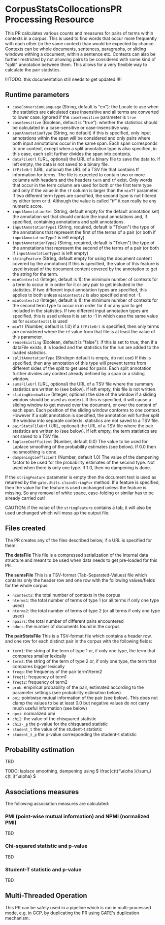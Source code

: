 # CorpusStatsCollocationsPR Processing Resource

This PR calculates various counts and measures for pairs of terms within contexts in a corpus.
This is used to find words that occur more frequently with each other (in the same context)
than would be expected by chance.
Contexts can be whole documents, sentences, paragraphs, or sliding windows withing a document,
within a sentence etc. Contexts can also be further restricted by not allowing pairs to be
considered with some kind of "split" annotation between them. This allows for a very flexible
way to calculate the pair statistics.

!!!TODO: this documentation still needs to get updated !!!!

## Runtime parameters

* `caseConversionLanguage` (String, default is "en"): the Locale to use when the statistics are calculated case insensitive and all terms are converted to lower case. Ignored if the `caseSensitive` parameter is `true`
* `caseSensitive` (Boolean, default is "true"): whether the statistics should be calculated in a case-sensitive or case-insensitive way.
* `spanAnnotationType` (String, no default) if this is specified, only input annotations within the span will be considered and
only pairs where both input annotations occur in the same span. Each span corresponds to one context, except when a split annotation
type is also specified, in this case, each split further divides the span into contexts.
* `dataFileUrl` (URL, optional) the URL of a binary file to save the data to. If left empty, the data is not saved to a binary file.
* `tfFileUrl` (URL, optional) the URL of a TSV file that contains tf information for terms. The file is expected to contain two or more columns with headers and the headers `term` and `tf` exist. Only words that occur in the term column are used for both or the first term type and only if the value in the `tf` column is larger than the `minTf` parameter. If two different term types are specified, the second type is not filtered by either term or tf.  Although the value is called "tf" it can really be any numeric score.
* `inputAnnotationSet` (String, default empty for the default annotation set) the annotation set that should contain the input annotations and, if specified, containing annotations and split annotations.
* `inputAnnotationType1` (String, required, default is "Token") the type of the annotations that represent the first of the terms of a pair (or both if `inputAnnotationType2` is left empty)
* `inputAnnotationType2` (String, required, default is "Token") the type of the annotations that represent the second of the terms of a pair (or both if `inputAnnotationType2` is left empty)
* `stringFeature` (String, default empty for using the document content covered by the annotation) If this is specified, the value of this feature is used instead of the document content covered by the annotation to get the string for the term.
* `minContexts1` (Integer, default is 1): the minimum number of contexts for a term to occur in in order for it or any pair to
get included in the statistics. If two different input annotation types are specified, this applies to both unless `minContexts2`
is also specified and not -1.
* `minContexts2` (Integer, default is 1): the minimum number of contexts for the second term type to occur in in order for it or any pair to get included in the statistics. If two different input annotation types are specified, this is used unless it is set to -1 in which case the same value as for `minContexts1` is used
* `minTf` (Number, default is 1.0) if a `tfFileUrl` is specified, then only terms are considered where the `tf` value from that file is at least the value of this parameter.
* `reuseExisting` (Boolean, default is "false"): if this is set to true, then if a dataFile exists, it is loaded and the statistics for the run are added to the loaded statistics.
* `splitAnnotationType` (Strubgm default is empty, do not use) If this is specified, then any annotation of this type will prevent
terms from different sides of the split to get used for pairs. Each split annotation further divides any context already defined by a span or a sliding window.
* `sumsFileUrl` (URL, optional) the URL of a TSV file where the summary statistics are written to (see below). If left empty, this file is not written.
* `slidingWindowSize` (Integer, optionsl) the size of the window if a sliding window should be used as context. If this is specified, it will cause a sliding window to get moved over the document, or over the content of each span. Each position of the sliding window conforms to one context. However if a split annotation is specified, the annotation will further split the window into separate contexts.
  statistics are not saved to a TSV file.
* `pairStatsFileUrl` (URL, optional) the URL of a TSV file where the pair statistics are written to (see below). If left empty, the term statistics are not saved to a TSV file.
* `laplaceCoefficient` (Number, default 0.0) The value to be used for Laplace smoothing of the probability estimates (see below). If
0.0 then no smoothing is done.
* `dampeningCoefficient` (Number, default 1.0) The value of the dampening factor to be used for the probability estimates of the
second type. Not used when there is only one type. If 1.0, then no dampening is done.


If the `stringFeature` parameter is empty then the document text is used as returned by the  `gate.Utils.cleanStringFor` method. If a feature is specified, then the value for the feature is used unchanged unless the feature is missing. So any removal of white space, case-folding or similar has to be already carried out!

CAUTION: if the value of the `stringFeature` contains a tab, it will also be used unchanged which will mess up
the output file.

## Files created

The PR creates any of the files described below, if a URL is specified for them:

**The dataFile** This file is a compressed serialization of the internal data structure and meant to be used
when data needs to get pre-loaded for this PR.

**The sumsFile** This is a TSV-format (Tab-Separated-Values) file which contains only the header row and one row with the following values/fields for the whole corpus:
* `ncontexts`: the total number of contexts in the corpus
* `nterms1`: the total number of terms of type 1 (or all terms if only one type used)
* `nterms2`: the total number of terms of type 2 (or all terms if only one type used)
* `npairs`: the total number of different pairs encountered
* `ndocs`: the number of documents found in the corpus

**The pairStatsFile** This is a TSV-format file which contains a header row, and one row for each distinct pair in the corpus with the following fields:
* `term1`: the string of the term of type 1 or, if only one type, the term that compares smaller lexically
* `term2`: the string of the term of type 2 or, if only one type, the term that compares bigger lexically
* `freqp`: the frequency of the pair term1/term2
* `freqt1`: frequency of term1
* `freqt2`: frequency of term2
* `prob`: empirical probability of the pair, estimated according to the parameter settings (see probability estimation below)
* `pmi`: pointwise mutual information of the pair (see below). This does not clamp the values to be at least 0.0 but negative values
do not carry much useful information (see below)
* `npmi`: normalized pmi
* `chi2`: the value of the chisquared statistic
* `chi2-_p` the p-value for the chisquared statistic
* `student_t` the value of the student-t statistic
* `student_t_p` the p-value corresponding the student-t statistic

## Probability estimation

TBD

TODO: laplace smoothing, dampening using $ \frac{c(t)^\alpha }{\sum_i c(t_i)^\alpha} $

## Associations measures

The following association measures are calculated:

### PMI (point-wise mutual information) and NPMI (normalized PMI)

TBD

### Chi-squared statistic and p-value

TBD

### Student-T statistic and p-value

TBD

## Multi-Threaded Operation

This PR can be safely used in a pipeline which is run in multi-processed mode, e.g. in GCP, by duplicating
the PR using GATE's duplication mechanism.
